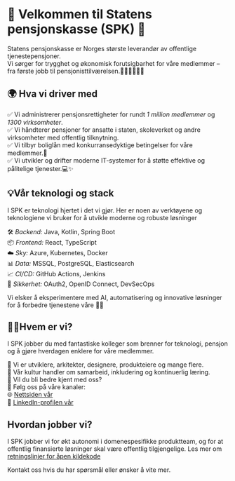 # 🌟 Velkommen til Statens pensjonskasse (SPK) 🌟

Statens pensjonskasse er Norges største leverandør av offentlige tjenestepensjoner.  
Vi sørger for trygghet og økonomisk forutsigbarhet for våre medlemmer – fra første jobb til pensjonisttilværelsen.👩‍🎓👨‍🏫👩‍⚕️

## 🌍 Hva vi driver med

✅ Vi administrerer pensjonsrettigheter for rundt _1 million medlemmer_ og _1300 virksomheter_.  
✅ Vi håndterer pensjoner for ansatte i staten, skoleverket og andre virksomheter med offentlig tilknytning.  
✅ Vi tilbyr boliglån med konkurransedyktige betingelser for våre medlemmer.🏡  
✅ Vi utvikler og drifter moderne IT-systemer for å støtte effektive og pålitelige tjenester.💻✨

## 💡Vår teknologi og stack

I SPK er teknologi hjertet i det vi gjør. Her er noen av verktøyene og teknologiene vi bruker for å utvikle moderne og robuste løsninger

🛠 _Backend:_ Java, Kotlin, Spring Boot  
📦 _Frontend:_ React, TypeScript  
☁️ _Sky:_ Azure, Kubernetes, Docker  
📊 _Data:_ MSSQL, PostgreSQL, Elasticsearch  
📈 _CI/CD:_ GitHub Actions, Jenkins  
🔐 _Sikkerhet:_ OAuth2, OpenID Connect, DevSecOps

Vi elsker å eksperimentere med AI, automatisering og innovative løsninger for å forbedre tjenestene våre 🤖✨

## 👩‍💻Hvem er vi?

I SPK jobber du med fantastiske kolleger som brenner for teknologi, pensjon og å gjøre hverdagen enklere for våre medlemmer.

💼 Vi er utviklere, arkitekter, designere, produkteiere og mange flere.  
💬 Vår kultur handler om samarbeid, inkludering og kontinuerlig læring.  
🌟 Vil du bli bedre kjent med oss?  
📢 Følg oss på våre kanaler:  
🌐 [Nettsiden vår](https://www.spk.no/)  
🔗 [LinkedIn-profilen vår](https://www.linkedin.com/company/statens-pensjonskasse/)

## Hvordan jobber vi?

I SPK jobber vi for økt autonomi i domenespesifikke produktteam, og for at offentlig finansierte løsninger skal være offentlig tilgjengelige. Les mer om [retningslinjer for åpen kildekode](/OFFENTLIG.md)

Kontakt oss hvis du har spørsmål eller ønsker å vite mer.
